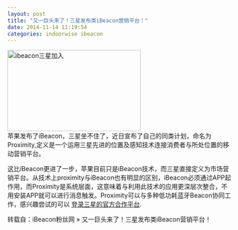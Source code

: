 ```yaml
---
layout: post
title: "又一巨头来了！三星发布类iBeacon营销平台！"
date: 2014-11-14 11:19:54
categories: indoorwise ibeacon
---
```

<p><a href="http://www.ibeaconfans.com/wp-content/uploads/2014/11/ibeacon三星加入.jpg"><img alt="ibeacon三星加入" class="alignnone size-medium wp-image-992" height="183" src="http://www.ibeaconfans.com/wp-content/uploads/2014/11/ibeacon三星加入-300x183.jpg" width="300"/></a><br/>
苹果发布了iBeacon，三星坐不住了，近日宣布了自己的同类计划，命名为Proximity,定义是一个运用三星先进的位置及感知技术连接消费者与所处位置的移动营销平台。

这比iBeacon更进了一步，苹果目前只是iBeacon技术，而三星直接定义为市场营销平台。从技术上proximity与iBeacon也有明显的区别，iBeacon必须通过APP起作用，而Proximity是系统层面，这意味着与利用此技术的应用更深层次整合，不用安装APP就可以进行消息触发。Proximity可以与多种低功耗蓝牙Beacon协同工作，感兴趣尝试的可以 <a href="https://placedge.samsung.com/login/" target="_blank" title="三星proximity伙伴计划">登录三星的官方合作平台</a>.</p>


<p>转载自：iBeacon粉丝网 » 又一巨头来了！三星发布类iBeacon营销平台！</p>